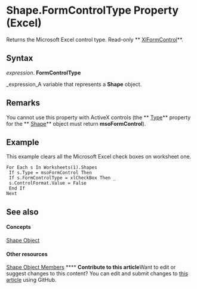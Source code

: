 
# Shape.FormControlType Property (Excel)

Returns the Microsoft Excel control type. Read-only  ** [XlFormControl](fad54f9d-4ef2-b2ac-d187-131e5bdd18e1.md)**.


## Syntax

 _expression_. **FormControlType**

 _expression_A variable that represents a  **Shape** object.


## Remarks

You cannot use this property with ActiveX controls (the  ** [Type](93939e9f-2630-4db2-6b66-6705720877f6.md)** property for the ** [Shape](8f01fcd1-b7d9-5216-2de5-40fb6648a403.md)** object must return **msoFormControl**).


## Example

This example clears all the Microsoft Excel check boxes on worksheet one.


```
For Each s In Worksheets(1).Shapes 
 If s.Type = msoFormControl Then 
 If s.FormControlType = xlCheckBox Then _ 
 s.ControlFormat.Value = False 
 End If 
Next
```


## See also


#### Concepts


 [Shape Object](8f01fcd1-b7d9-5216-2de5-40fb6648a403.md)
#### Other resources


 [Shape Object Members](0fed7136-4228-6c32-507d-3bd36aa56d9a.md)
****   **Contribute to this article**Want to edit or suggest changes to this content? You can edit and submit changes to  [this article](https://github.com/jhershey00/VBA_Excel_Test/OpenXMLCon/articles/a0f7d7e2-a5c0-fd71-bced-fe2866fc6d7f.md) using GitHub.

